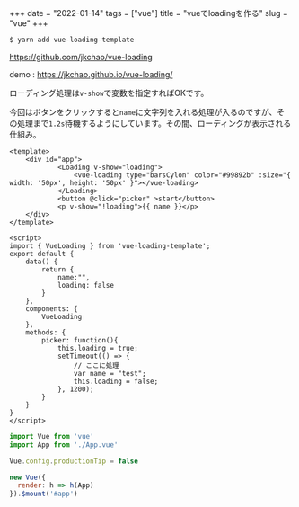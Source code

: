 +++
date = "2022-01-14"
tags = ["vue"]
title = "vueでloadingを作る"
slug = "vue"
+++

```sh
$ yarn add vue-loading-template
```

https://github.com/jkchao/vue-loading

demo : https://jkchao.github.io/vue-loading/

ローディング処理は`v-show`で変数を指定すればOKです。

今回はボタンをクリックすると`name`に文字列を入れる処理が入るのですが、その処理まで`1.2s`待機するようにしています。その間、ローディングが表示される仕組み。

```js:src/App.vue
<template>
	<div id="app">
			<Loading v-show="loading">
				<vue-loading type="barsCylon" color="#99892b" :size="{ width: '50px', height: '50px' }"></vue-loading>    
			</Loading>
			<button @click="picker" >start</button>
			<p v-show="!loading">{{ name }}</p>
	</div>
</template>

<script>
import { VueLoading } from 'vue-loading-template';
export default {
	data() {
		return {
			name:"",
			loading: false
		}
	},
	components: {
		VueLoading
	},
	methods: {
		picker: function(){
			this.loading = true;
			setTimeout(() => {
				// ここに処理	
				var name = "test";
				this.loading = false;
			}, 1200);
		}
	}
}
</script>
```

```js:src/main.js
import Vue from 'vue'
import App from './App.vue'

Vue.config.productionTip = false

new Vue({
  render: h => h(App)
}).$mount('#app')
```
